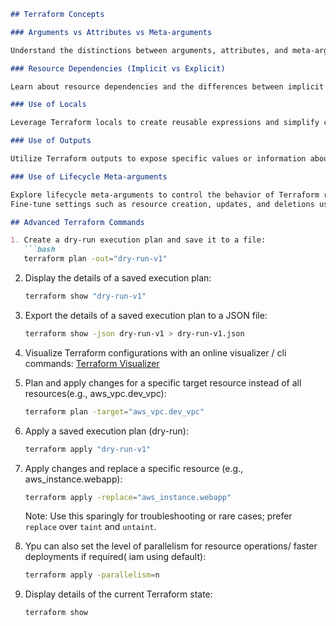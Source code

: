 ```markdown
## Terraform Concepts

### Arguments vs Attributes vs Meta-arguments

Understand the distinctions between arguments, attributes, and meta-arguments in Terraform configurations to effectively define and configure resources.

### Resource Dependencies (Implicit vs Explicit)

Learn about resource dependencies and the differences between implicit and explicit dependencies in Terraform. Explicitly define dependencies for a clearer and more predictable resource deployment.

### Use of Locals

Leverage Terraform locals to create reusable expressions and simplify configuration files. Locals enhance readability and maintainability by defining values for reuse within a module or configuration.

### Use of Outputs

Utilize Terraform outputs to expose specific values or information about the deployed infrastructure. Outputs are valuable for sharing information between Terraform modules or for external consumption.

### Use of Lifecycle Meta-arguments

Explore lifecycle meta-arguments to control the behavior of Terraform resources over time. 
Fine-tune settings such as resource creation, updates, and deletions using these meta-arguments (more on it in functions section)

## Advanced Terraform Commands

1. Create a dry-run execution plan and save it to a file:
   ```bash
   terraform plan -out="dry-run-v1"
   ```

2. Display the details of a saved execution plan:
   ```bash
   terraform show "dry-run-v1"
   ```

3. Export the details of a saved execution plan to a JSON file:
   ```bash
   terraform show -json dry-run-v1 > dry-run-v1.json
   ```

4. Visualize Terraform configurations with an online visualizer / cli commands:
   [Terraform Visualizer](https://hieven.github.io/terraform-visual/)

5. Plan and apply changes for a specific target resource instead of all resources(e.g., aws_vpc.dev_vpc):
   ```bash
   terraform plan -target="aws_vpc.dev_vpc"
   ```

6. Apply a saved execution plan (dry-run):
   ```bash
   terraform apply "dry-run-v1"
   ```

7. Apply changes and replace a specific resource (e.g., aws_instance.webapp):
   ```bash
   terraform apply -replace="aws_instance.webapp"
   ```

   Note: Use this sparingly for troubleshooting or rare cases; prefer `replace` over `taint` and `untaint`.

8. Ypu can also set the level of parallelism for resource operations/ faster deployments if required( iam using default):
   ```bash
   terraform apply -parallelism=n
   ```

9. Display details of the current Terraform state:
   ```bash
   terraform show
   ```
```
